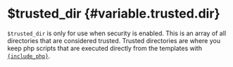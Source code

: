 \$trusted\_dir {#variable.trusted.dir}
==============

`$trusted_dir` is only for use when security is enabled. This is an
array of all directories that are considered trusted. Trusted
directories are where you keep php scripts that are executed directly
from the templates with
[`{include_php}`](#language.function.include.php).
